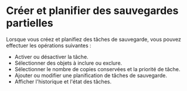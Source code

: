 Créer et planifier des sauvegardes partielles
=============================================

Lorsque vous créez et planifiez des tâches de sauvegarde, vous pouvez effectuer les opérations suivantes :

-   Activer ou désactiver la tâche.
-   Sélectionner des objets à inclure ou exclure.
-   Sélectionner le nombre de copies conservées et la priorité de tâche.
-   Ajouter ou modifier une planification de tâches de sauvegarde.
-   Afficher l'historique et l'état des tâches.
